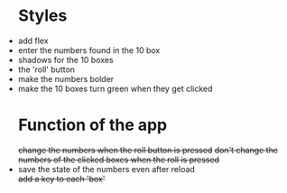 <ul><h1>Styles</h1>

<li>add flex</li>
<li>enter the numbers found in the 10 box</li>
<li>shadows for the 10 boxes</li>
<li>the 'roll' button</li>
<li>make the numbers bolder</li>
<li>make the 10 boxes turn green when they get clicked</li>
</ul>
<ul> 
<h1>Function of the app</h1>
<del>change the numbers when the roll button is pressed</del>
<del>don't change the numbers of the clicked boxes when the roll is pressed</del>
<li>save the state of the numbers even after reload</li>
<del>add a key to each 'box'</del>
</ul>
